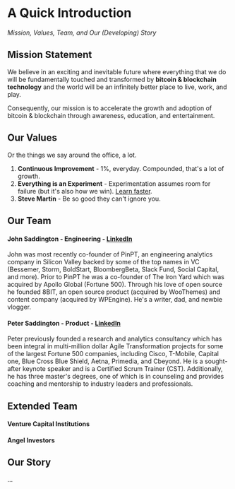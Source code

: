 # A Quick Introduction
*Mission, Values, Team, and Our (Developing) Story*

## Mission Statement

We believe in an exciting and inevitable future where everything that we do will be fundamentally touched and transformed by **bitcoin & blockchain technology** and the world will be an infinitely better place to live, work, and play.

Consequently, our mission is to accelerate the growth and adoption of bitcoin & blockchain through awareness, education, and entertainment.

## Our Values

Or the things we say around the office, a lot.

1. **Continuous Improvement** - 1%, everyday. Compounded, that's a lot of growth. 
2. **Everything is an Experiment** - Experimentation assumes room for failure (but it's also how we win). [Learn faster](http://www.collaborativefund.com/blog/sustainable-sources-of-competitive-advantage/).
3. **Steve Martin** - Be so good they can't ignore you.

## Our Team

#### John Saddington - Engineering - [LinkedIn](https://www.linkedin.com/in/johnsaddington/)

John was most recently co-founder of PinPT, an engineering analytics company in Silicon Valley backed by some of the top names in VC (Bessemer, Storm, BoldStart, BloombergBeta, Slack Fund, Social Capital, and more). Prior to PinPT he was a co-founder of The Iron Yard which was acquired by Apollo Global (Fortune 500). Through his love of open source he founded 8BIT, an open source product (acquired by WooThemes) and content company (acquired by WPEngine). He's a writer, dad, and newbie vlogger.

#### Peter Saddington - Product - [LinkedIn](https://www.linkedin.com/in/petersaddington/)


Peter previously founded a research and analytics consultancy which has been integral in multi-million dollar Agile Transformation projects for some of the largest Fortune 500 companies, including Cisco, T-Mobile, Capital one, Blue Cross Blue Shield, Aetna, Primedia, and Cbeyond. He is a sought-after keynote speaker and is a Certified Scrum Trainer (CST). Additionally, he has three master's degrees, one of which is in counseling and provides coaching and mentorship to industry leaders and professionals.

## Extended Team

#### Venture Capital Institutions

#### Angel Investors

## Our Story

...